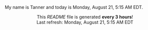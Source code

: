 My name is Tanner and today is Monday, August 21, 5:15 AM EDT.

<p align="center">This <i>README</i> file is generated <b>every 3 hours</b>!</br>Last refresh: Monday, August 21, 5:15 AM EDT<br /></p>
